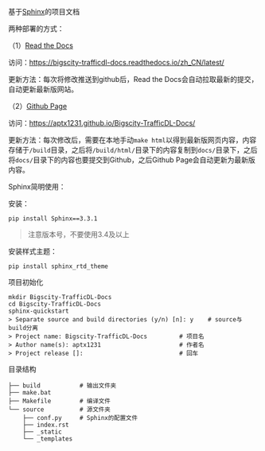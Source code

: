 基于[Sphinx](http://sphinx-doc.org/)的项目文档

两种部署的方式：

（1）[Read the Docs](https://readthedocs.org/)

访问：https://bigscity-trafficdl-docs.readthedocs.io/zh_CN/latest/

更新方法：每次将修改推送到github后，Read the Docs会自动拉取最新的提交，自动更新最新版网站。

（2）[Github Page](https://pages.github.com/)

访问：https://aptx1231.github.io/Bigscity-TrafficDL-Docs/

更新方法：每次修改后，需要在本地手动`make html`以得到最新版网页内容，内容存储于`/build`目录，之后将`/build/html/`目录下的内容复制到`docs/`目录下，之后将`docs/`目录下的内容也要提交到Github，之后Github Page会自动更新为最新版内容。



Sphinx简明使用：

安装：

```
pip install Sphinx==3.3.1
```

> 注意版本号，不要使用3.4及以上

安装样式主题：

```
pip install sphinx_rtd_theme
```

项目初始化

```shell
mkdir Bigscity-TrafficDL-Docs
cd Bigscity-TrafficDL-Docs
sphinx-quickstart
> Separate source and build directories (y/n) [n]: y    # source与build分离
> Project name: Bigscity-TrafficDL-Docs         # 项目名
> Author name(s): aptx1231                      # 作者名
> Project release []:                           # 回车                 
```

目录结构

```shell
├── build           # 输出文件夹
├── make.bat
├── Makefile        # 编译文件
└── source          # 源文件夹
    ├── conf.py     # Sphinx的配置文件
    ├── index.rst
    ├── _static
    └── _templates
```

